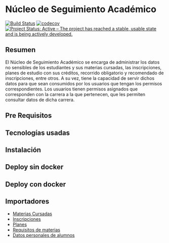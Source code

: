 # Núcleo de Seguimiento Académico
[![Build Status](https://travis-ci.org/nachoyegro/seguimiento-academico.svg?branch=master)](https://travis-ci.org/nachoyegro/seguimiento-academico)
[![codecov](https://codecov.io/gh/nachoyegro/seguimiento-academico/branch/master/graph/badge.svg)](https://codecov.io/gh/nachoyegro/seguimiento-academico)
[![Project Status: Active – The project has reached a stable, usable state and is being actively developed.](https://www.repostatus.org/badges/latest/active.svg)](https://www.repostatus.org/#active)

## Resumen

El Núcleo de Seguimiento Académico se encarga de administrar los datos no sensibles de los estudiantes y sus materias cursadas, las inscripciones, planes de estudio con sus créditos, recorrido obligatorio y recomendado de inscripciones, entre otros.
A su vez, tiene la capacidad de servir dichos datos para que sean consumidos por los usuarios que tengan los permisos correspondientes.
Los usuarios tienen permisos asignados que corresponden con la carrera a la que pertenecen, que les permiten consultar datos de dicha carrera. 

## Pre Requisitos

## Tecnologías usadas

## Instalación

## Deploy sin docker

## Deploy con docker



## Importadores

- [Materias Cursadas](alumnos/docs/md/IMPORTADOR_MATERIAS_CURSADAS.md)
- [Inscripciones](alumnos/docs/md/IMPORTADOR_INSCRIPCIONES.md)
- [Planes](alumnos/docs/md/IMPORTADOR_PLANES.md)
- [Requisitos de materias](alumnos/docs/md/IMPORTADOR_REQUISITOS.md)
- [Datos personales de alumnos](alumnos/docs/md/IMPORTADOR_DATOS_PERSONALES.md)
